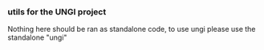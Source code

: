 ### utils for the UNGI project

Nothing here should be ran as standalone code, to use ungi please use the  standalone "ungi"
